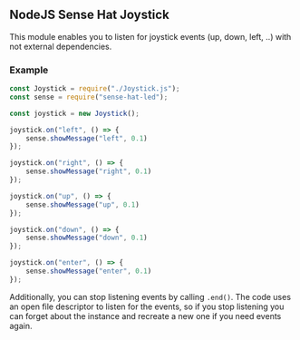 ## NodeJS Sense Hat Joystick

This module enables you to listen for joystick events (up, down, left, ..) with not external dependencies.

### Example

```js
const Joystick = require("./Joystick.js");
const sense = require("sense-hat-led");

const joystick = new Joystick();

joystick.on("left", () => {
    sense.showMessage("left", 0.1)
});

joystick.on("right", () => {
    sense.showMessage("right", 0.1)
});

joystick.on("up", () => {
    sense.showMessage("up", 0.1)
});

joystick.on("down", () => {
    sense.showMessage("down", 0.1)
});

joystick.on("enter", () => {
    sense.showMessage("enter", 0.1)
});
```

Additionally, you can stop listening events by calling `.end()`. The code uses an open file descriptor
to listen for the events, so if you stop listening you can forget about the instance and recreate a new
one if you need events again.
